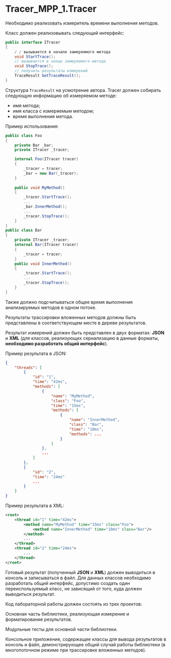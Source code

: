 
# Tracer_MPP_1.Tracer
Необходимо реализовать измеритель времени выполнения методов.

Класс должен реализовывать следующий интерфейс:
```csharp
public interface ITracer
{
    / / вызывается в начале замеряемого метода
    void StartTrace();
    // вызывается в конце замеряемого метода 
    void StopTrace();
    // получить результаты измерений  
    TraceResult GetTraceResult();
}
```
Структура `TraceResult` на усмотрение автора.
Tracer должен собирать следующую информацию об измеряемом методе:
- имя метода;
- имя класса с измеряемым методом;
- время выполнения метода.

Пример использования:
```csharp
public class Foo
{
    private Bar _bar;
    private ITracer _tracer;

    internal Foo(ITracer tracer)
    {
        _tracer = tracer;
        _bar = new Bar(_tracer);
    }
    
    public void MyMethod()
    {
        _tracer.StartTrace();
        ...
        _bar.InnerMethod();
        ...
        _tracer.StopTrace();
    }
}
public class Bar
{
    private ITracer _tracer;
    internal Bar(ITracer tracer)
    {
        _tracer = tracer;
    }
    public void InnerMethod()
    {
        _tracer.StartTrace();
        ...
        _tracer.StopTrace();
    }
}
```
Также должно подсчитываться общее время выполнения анализируемых методов в одном потоке.

Результаты трассировки вложенных методов должны быть представлены в соответствующем месте в дереве результатов.

Результат измерений должен быть представлен в двух форматах: **JSON** и **XML** (для классов, реализующих сериализацию в данные форматы, **необходимо разработать общий интерфейс**).

Пример результата в JSON:
```json
{
    "threads": [
        {
            "id": "1",
            "time": "42ms",
            "methods": [
                {
                    "name": "MyMethod",
                    "class": "Foo",
                    "time": "15ms",
                    "methods": [
                        {
                            "name": "InnerMethod",
                            "class": "Bar",
                            "time": "10ms",
                            "methods": ...    
                        }
                    ]
                },
                ...
            ]
        },
        {
            "id": "2",
            "time": "24ms"
            ...
        }
    ]
}
```
Пример результата в XML:
```xml
<root>
    <thread id="1" time="42ms">
        <method name="MyMethod" time="15ms" class="Foo">
            <method name="InnerMethod" time="10ms" class="Bar"/>
        </method>
        ...
    </thread>
    <thread id="2" time="24ms">
        ...
    </thread>
</root>
```

Готовый результат (полученный **JSON** и **XML**) должен выводиться в консоль и записываться в файл. Для данных классов необходимо разработать общий интерфейс, допустимо создать один переиспользуемый класс, не зависящий от того, куда должен выводиться результат.

Код лабораторной работы должен состоять из трех проектов:

Основная часть библиотеки, реализующая измерение и форматирование результатов.

Модульные тесты для основной части библиотеки.

Консольное приложение, содержащее классы для вывода результатов в консоль и файл, демонстрирующее общий случай работы библиотеки (в многопоточном режиме при трассировке вложенных методов).
